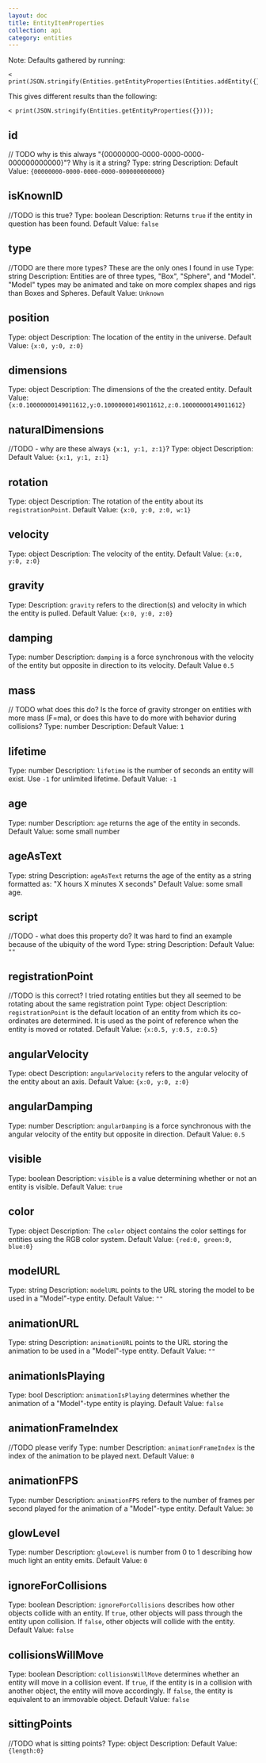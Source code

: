 ```yaml
---
layout: doc
title: EntityItemProperties
collection: api
category: entities
---
```


Note: Defaults gathered by running:

```
< print(JSON.stringify(Entities.getEntityProperties(Entities.addEntity({}))));
```

This gives different results than the following:

```
< print(JSON.stringify(Entities.getEntityProperties({})));
```

## id
// TODO why is this always "{00000000-0000-0000-0000-000000000000}"? Why is it a string?
Type: string
Description:
Default Value: `{00000000-0000-0000-0000-000000000000}`

## isKnownID
//TODO is this true?
Type: boolean
Description: Returns `true` if the entity in question has been found. 
Default Value: `false`

## type
//TODO are there more types? These are the only ones I found in use
Type: string
Description: Entities are of three types, "Box", "Sphere", and "Model". "Model" types may be animated and take on more complex shapes and rigs than Boxes and Spheres. 
Default Value: `Unknown`

## position

Type: object
Description: The location of the entity in the universe. 
Default Value: `{x:0, y:0, z:0}`

## dimensions

Type: object
Description: The dimensions of the the created entity. 
Default Value: `{x:0.10000000149011612,y:0.10000000149011612,z:0.10000000149011612}`

## naturalDimensions
//TODO - why are these always `{x:1, y:1, z:1}`?
Type: object
Description: 
Default Value: `{x:1, y:1, z:1}`

## rotation

Type: object
Description: The rotation of the entity about its `registrationPoint`.
Default Value: `{x:0, y:0, z:0, w:1}`

## velocity

Type: object
Description: The velocity of the entity. 
Default Value: `{x:0, y:0, z:0}`

## gravity

Type:
Description: `gravity` refers to the direction(s) and velocity in which the entity is pulled.
Default Value: `{x:0, y:0, z:0}`

## damping

Type: number
Description: `damping` is a force synchronous with the velocity of the entity but opposite in direction to its velocity. 
Default Value `0.5`

## mass
// TODO what does this do? Is the force of gravity stronger on entities with more mass (F=ma), or does this have to do more with behavior during collisions?
Type: number
Description:
Default Value: `1`

## lifetime

Type: number
Description: `lifetime` is the number of seconds an entity will exist. Use `-1` for unlimited lifetime. 
Default Value: `-1`

## age

Type: number
Description: `age` returns the age of the entity in seconds.
Default Value: some small number

## ageAsText

Type: string
Description: `ageAsText` returns the age of the entity as a string formatted as: "X hours X minutes X seconds"
Default Value: some small age.

## script
//TODO - what does this property do? It was hard to find an example because of the ubiquity of the word
Type: string
Description:
Default Value: `""`

## registrationPoint
//TODO is this correct? I tried rotating entities but they all seemed to be rotating about the same registration point
Type: object
Description: `registrationPoint` is the default location of an entity from which its  co-ordinates are determined. It is used as the point of reference when the entity is moved or rotated.
Default Value: `{x:0.5, y:0.5, z:0.5}`

## angularVelocity

Type: obect
Description: `angularVelocity` refers to the angular velocity of the entity about an axis. 
Default Value: `{x:0, y:0, z:0}`

## angularDamping

Type: number
Description: `angularDamping` is a force synchronous with the angular velocity of the entity but opposite in direction.
Default Value: `0.5`

## visible

Type: boolean
Description: `visible` is a value determining whether or not an entity is visible. 
Default Value: `true`

## color

Type: object
Description: The `color` object contains the color settings for entities using the RGB color system. 
Default Value: `{red:0, green:0, blue:0}`

## modelURL

Type: string
Description: `modelURL` points to the URL storing the model to be used in a "Model"-type entity. 
Default Value: `""`

## animationURL

Type: string
Description: `animationURL` points to the URL storing the animation to be used in a "Model"-type entity. 
Default Value: `""`

## animationIsPlaying

Type: bool
Description: `animationIsPlaying` determines whether the animation of a "Model"-type entity is playing. 
Default Value: `false`

## animationFrameIndex
//TODO please verify
Type: number
Description: `animationFrameIndex` is the index of the animation to be played next. 
Default Value: `0`

## animationFPS

Type: number
Description: `animationFPS` refers to the number of frames per second played for the animation of a "Model"-type entity. 
Default Value: `30`

## glowLevel

Type: number
Description: `glowLevel` is number from 0 to 1 describing how much light an entity emits.
Default Value: `0`

## ignoreForCollisions

Type: boolean
Description: `ignoreForCollisions` describes how other objects collide with an entity. If `true`, other objects will pass through the entity upon collision. If `false`, other objects will collide with the entity. 
Default Value: `false`

## collisionsWillMove

Type: boolean
Description: `collisionsWillMove` determines whether an entity will move in a collision event. If `true`, if the entity is in a collision with another object, the entity will move accordingly. If `false`, the entity is equivalent to an immovable object. 
Default Value: `false`

## sittingPoints
//TODO what is sitting points?
Type: object
Description:
Default Value: `{length:0}`

